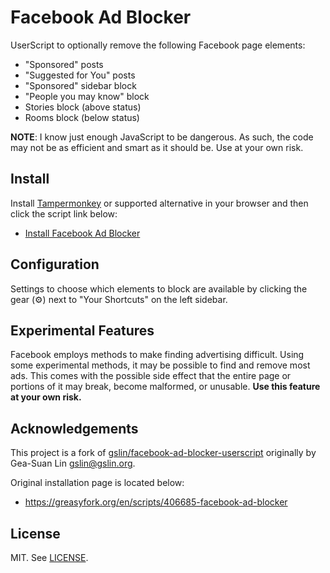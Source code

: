 # Facebook Ad Blocker

UserScript to optionally remove the following Facebook page elements:
- "Sponsored" posts
- "Suggested for You" posts
- "Sponsored" sidebar block
- "People you may know" block
- Stories block (above status)
- Rooms block (below status)

**NOTE**: I know just enough JavaScript to be dangerous. As such, the code may
not be as efficient and smart as it should be. Use at your own risk.

## Install

Install [Tampermonkey](https://www.tampermonkey.net/) or supported alternative
in your browser and then click the script link below:

* [Install Facebook Ad Blocker](https://github.com/mynameisneo7/facebook-ad-blocker/raw/master/facebook-ad-blocker.user.js)

## Configuration

Settings to choose which elements to block are available by clicking the gear
(⚙) next to "Your Shortcuts" on the left sidebar.

## Experimental Features

Facebook employs methods to make finding advertising difficult. Using some
experimental methods, it may be possible to find and remove most ads. This comes
with the possible side effect that the entire page or portions of it may break,
become malformed, or unusable. **Use this feature at your own risk.**

## Acknowledgements

This project is a fork of [gslin/facebook-ad-blocker-userscript](https://github.com/gslin/facebook-ad-blocker-userscript)
originally by Gea-Suan Lin <gslin@gslin.org>.

Original installation page is located below:

* https://greasyfork.org/en/scripts/406685-facebook-ad-blocker

## License

MIT. See [LICENSE](LICENSE).
